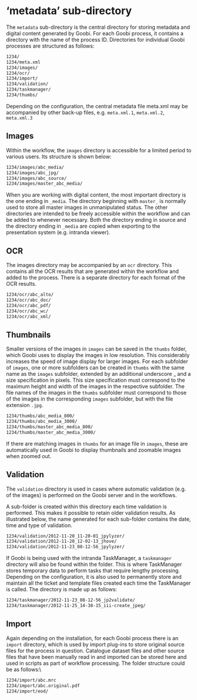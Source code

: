 # ‘metadata’ sub-directory

The `metadata` sub-directory is the central directory for storing metadata and digital content generated by Goobi. For each Goobi process, it contains a directory with the name of the process ID. Directories for individual Goobi processes are structured as follows:

```bash
1234/
1234/meta.xml
1234/images/
1234/ocr/
1234/import/
1234/validation/
1234/taskmanager/
1234/thumbs/
```

Depending on the configuration, the central metadata file meta.xml may be accompanied by other back-up files, e.g. `meta.xml.1`, `meta.xml.2`, `meta.xml.3`

## Images

Within the workflow, the `images` directory is accessible for a limited period to various users. Its structure is shown below:

```bash
1234/images/abc_media/
1234/images/abc_jpg/
1234/images/abc_source/
1234/images/master_abc_media/
```

When you are working with digital content, the most important directory is the one ending in `_media`. The directory beginning with `master_` is normally used to store all master images in unmanipulated status. The other directories are intended to be freely accessible within the workflow and can be added to whenever necessary. Both the directory ending in source and the directory ending in `_media` are copied when exporting to the presentation system (e.g. intranda viewer).

## OCR

The images directory may be accompanied by an `ocr` directory. This contains all the OCR results that are generated within the workflow and added to the process. There is a separate directory for each format of the OCR results.

```bash
1234/ocr/abc_alto/
1234/ocr/abc_doc/
1234/ocr/abc_pdf/
1234/ocr/abc_wc/
1234/ocr/abc_xml/
```

## Thumbnails

Smaller versions of the images in `images` can be saved in the `thumbs` folder, which Goobi uses to display the images in low resolution. This considerably increases the speed of image display for larger images. For each subfolder of `images`, one or more subfolders can be created in `thumbs` with the same name as the `images` subfolder, extended by an additional underscore _ and a size specification in pixels. This size specification must correspond to the maximum height and width of the images in the respective subfolder. The file names of the images in the `thumbs` subfolder must correspond to those of the images in the corresponding `images` subfolder, but with the file extension `.jpg`.

```bash
1234/thumbs/abc_media_800/
1234/thumbs/abc_media_3000/
1234/thumbs/master_abc_media_800/
1234/thumbs/master_abc_media_3000/
```

If there are matching images in `thumbs` for an image file in `images`, these are automatically used in Goobi to display thumbnails and zoomable images when zoomed out.

## Validation

The `validation` directory is used in cases where automatic validation (e.g. of the images) is performed on the Goobi server and in the workflows.

A sub-folder is created within this directory each time validation is performed. This makes it possible to retain older validation results. As illustrated below, the name generated for each sub-folder contains the date, time and type of validation.

```bash
1234/validation/2012-11-20_11-20-01_jpylyzer/
1234/validation/2012-11-20_12-02-13_jhove/
1234/validation/2012-11-23_08-12-56_jpylyzer/
```

If Goobi is being used with the intranda TaskManager, a `taskmanager` directory will also be found within the folder. This is where TaskManager stores temporary data to perform tasks that require lengthy processing. Depending on the configuration, it is also used to permanently store and maintain all the ticket and template files created each time the TaskManager is called. The directory is made up as follows:

```bash
1234/taskmanager/2012-11-23_08-12-56_jp2validate/
1234/taskmanager/2012-11-25_14-38-15_iii-create_jpeg/
```

## Import

Again depending on the installation, for each Goobi process there is an `import` directory, which is used by import plug-ins to store original source files for the process in question. Catalogue dataset files and other source files that have been manually read in and imported can be stored here and used in scripts as part of workflow processing. The folder structure could be as follows:\

```bash
1234/import/abc.mrc
1234/import/abc.original.pdf
1234/import/eod/
```